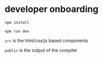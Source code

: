 # developer onboarding 

`npm install`

`npm run dev`

`src` is the html/css/js based components

`public` is the output of the compiler
